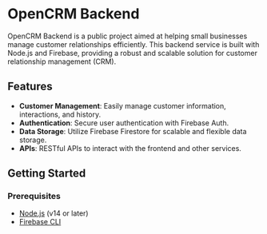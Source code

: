 # OpenCRM Backend

OpenCRM Backend is a public project aimed at helping small businesses manage customer relationships efficiently. This backend service is built with Node.js and Firebase, providing a robust and scalable solution for customer relationship management (CRM).

## Features

- **Customer Management**: Easily manage customer information, interactions, and history.
- **Authentication**: Secure user authentication with Firebase Auth.
- **Data Storage**: Utilize Firebase Firestore for scalable and flexible data storage.
- **APIs**: RESTful APIs to interact with the frontend and other services.

## Getting Started

### Prerequisites

- [Node.js](https://nodejs.org/) (v14 or later)
- [Firebase CLI](https://firebase.google.com/docs/cli)
